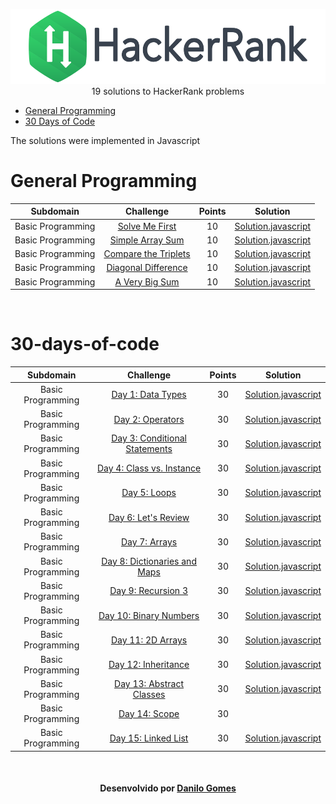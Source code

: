 <p align="center">
    <a href="https://www.hackerrank.com/dan_tls">
        <img height=120 src="https://github.com/dantls/training-hacker-rank/blob/main/Assets/logo_wordmark-f5c5eb61ab0a154c3ed9eda24d0b9e31.svg">
    </a>
    <br>19 solutions to HackerRank problems
</p>

* [General Programming](#general-programming)
* [30 Days of Code](#30-days-of-code)

The solutions were implemented in Javascript

# General Programming

|          Subdomain         |                                                           Challenge                                                          | Points |                                                                                        Solution                                                     |
|:--------------------------:|:----------------------------------------------------------------------------------------------------------------------------:|:------:|:---------------------------------------------------------------------------------------------------------------------------------------------------:|
|     Basic Programming      | [Solve Me First](https://www.hackerrank.com/challenges/solve-me-first)                                                       |   10   | [Solution.javascript](https://github.com/dantls/training-hacker-rank/blob/main/General%20Programming/Ex1-%20Solve%20Me%20First/Solution.js)         |
|     Basic Programming      | [Simple Array Sum](https://www.hackerrank.com/challenges/simple-array-sum)                                                   |   10   | [Solution.javascript](https://github.com/dantls/training-hacker-rank/blob/main/General%20Programming/Ex2-%20Simple%20Array%20Sum/Solution.js)       |
|     Basic Programming      | [Compare the Triplets](https://www.hackerrank.com/challenges/compare-the-triplets)                                           |   10   | [Solution.javascript](https://github.com/dantls/training-hacker-rank/blob/main/General%20Programming/Ex3-%20Compare%20the%20Triplets/Solution.js)   |
|     Basic Programming      | [Diagonal Difference](https://www.hackerrank.com/challenges/diagonal-difference)                                             |   10   | [Solution.javascript](https://github.com/dantls/training-hacker-rank/blob/main/General%20Programming/Ex5-%20Diagonal%20Difference/Solution.js)      |
|     Basic Programming      | [A Very Big Sum](https://www.hackerrank.com/challenges/a-very-big-sum)                                                       |   10   | [Solution.javascript](https://github.com/dantls/training-hacker-rank/blob/main/General%20Programming/Ex4-%20A%20Very%20Big%20Sum/Solution.js)       |

<br>

# 30-days-of-code

|          Subdomain         |                                                           Challenge                                                          | Points |                                                                                        Solution                                                     |
|:--------------------------:|:----------------------------------------------------------------------------------------------------------------------------:|:------:|:---------------------------------------------------------------------------------------------------------------------------------------------------:|
|     Basic Programming      | [Day 1: Data Types ](https://www.hackerrank.com/challenges/30-data-types/problem)                                                       |   30   | [Solution.javascript](https://github.com/dantls/training-hacker-rank/blob/main/30%20Days%20of%20Code/Day%201%20-%20Data%20Types/Solution.js)         |
|     Basic Programming      | [Day 2: Operators  ](https://www.hackerrank.com/challenges/30-operators/problem)                                                       |   30   | [Solution.javascript](https://github.com/dantls/training-hacker-rank/blob/main/30%20Days%20of%20Code/Day%202%20-%20Operators/Solution.js)         |
|     Basic Programming      | [Day 3: Conditional Statements](https://www.hackerrank.com/challenges/30-conditional-statements/problem)                                                       |   30   | [Solution.javascript](https://github.com/dantls/training-hacker-rank/blob/main/30%20Days%20of%20Code/Day%203%20-%20Intro%20to%20Conditional%20Statements/Solution.js)         |
|     Basic Programming      | [Day 4: Class vs. Instance](https://www.hackerrank.com/challenges/30-class-vs-instance/problem)                                                       |   30   | [Solution.javascript](https://github.com/dantls/training-hacker-rank/blob/main/30%20Days%20of%20Code/Day%204%20-%20Class%20vs.%20Instance/Solution.js)         |
|     Basic Programming      | [Day 5: Loops](https://www.hackerrank.com/challenges/30-loops/problem)                                                       |   30   | [Solution.javascript](https://github.com/dantls/training-hacker-rank/blob/main/30%20Days%20of%20Code/Day%205%20-%20Loops/Solution.js)         |
|     Basic Programming      | [Day 6: Let's Review](https://www.hackerrank.com/challenges/30-review-loop/problem)                                                       |   30   | [Solution.javascript](https://github.com/dantls/training-hacker-rank/blob/main/30%20Days%20of%20Code/Day%206%20-%20Let's%20Review/Solution.js)         |
|     Basic Programming      | [Day 7: Arrays](https://www.hackerrank.com/challenges/30-arrays/problem)                                                       |   30   | [Solution.javascript](https://github.com/dantls/training-hacker-rank/blob/main/30%20Days%20of%20Code/Day%207%20-%20Arrays/Solution.js)         |
|     Basic Programming      | [Day 8: Dictionaries and Maps](https://www.hackerrank.com/challenges/30-dictionaries-and-maps/problem)                                                       |   30   | [Solution.javascript](https://github.com/dantls/training-hacker-rank/blob/main/30%20Days%20of%20Code/Day%208%20-%20Dictionaries%20and%20Maps/Solution.js)         |
|     Basic Programming      | [Day 9: Recursion 3](https://www.hackerrank.com/challenges/30-recursion/problem)                                                       |   30   | [Solution.javascript](https://github.com/dantls/training-hacker-rank/blob/main/30%20Days%20of%20Code/Day%209%20-%20Recursion%203/Solution.js)         |
|     Basic Programming      | [Day 10: Binary Numbers](https://www.hackerrank.com/challenges/30-binary-numbers/problem)                                                       |   30   | [Solution.javascript](https://github.com/dantls/training-hacker-rank/blob/main/30%20Days%20of%20Code/Day%2010%20-%20Binary%20Numbers/Solution.js)         |
|     Basic Programming      | [Day 11: 2D Arrays](https://www.hackerrank.com/challenges/30-2d-arrays/problem)                                                       |   30   | [Solution.javascript](https://github.com/dantls/training-hacker-rank/blob/main/30%20Days%20of%20Code/Day%2011%20-%202D%20Arrays/Solution.js)         |
|     Basic Programming      | [Day 12: Inheritance](https://www.hackerrank.com/challenges/30-inheritance/problem)                                                       |   30   | [Solution.javascript](https://github.com/dantls/training-hacker-rank/blob/main/30%20Days%20of%20Code/Day%2012%20-%20Inheritance/Solution.js)         |
|     Basic Programming      | [Day 13: Abstract Classes](https://www.hackerrank.com/challenges/30-abstract-classes/problem)                                                       |   30   | [Solution.javascript](https://github.com/dantls/training-hacker-rank/blob/main/30%20Days%20of%20Code/Day%2013%20-%20Abstract%20Classes/Solution.js)         |
|     Basic Programming      | [Day 14: Scope](https://www.hackerrank.com/challenges/30-scope/problem)                                                       |   30   | []()         |
|     Basic Programming      | [Day 15: Linked List](https://www.hackerrank.com/challenges/30-linked-list/problem)                                                       |   30   | [Solution.javascript](https://github.com/dantls/training-hacker-rank/blob/main/30%20Days%20of%20Code/Day%2015%20-%20Linked%20List/Solution.js)         |

<br>
<h4 align="center">
    Desenvolvido por <a href="https://www.linkedin.com/in/danilo-gomes-394459103/" target="_blank">Danilo Gomes</a>
</h4>
